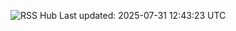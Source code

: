 ![RSS Hub](https://img.shields.io/badge/📰_RSS_Hub-Updated_every_6h-brightgreen)
Last updated: 2025-07-31 12:43:23 UTC
